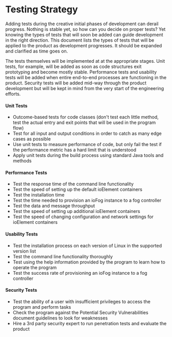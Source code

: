 # Testing Strategy

Adding tests during the creative initial phases of development can derail progress. Nothing is stable yet, so how can you decide on proper tests? Yet knowing the types of tests that will soon be added can guide development in the right direction. This document lists the types of tests that will be applied to the product as development progresses. It should be expanded and clarified as time goes on.

The tests themselves will be implemented at at the appropriate stages. Unit tests, for example, will be added as soon as code structures exit prototyping and become mostly stable. Performance tests and usability tests will be added when entire end-to-end processes are functioning in the product. Security tests will be added mid-way through the product development but will be kept in mind from the very start of the engineering efforts.

#### Unit Tests

* Outcome-based tests for code classes (don't test each little method, test the actual entry and exit points that will be used in the program flow)
* Test for all input and output conditions in order to catch as many edge cases as possible
* Use unit tests to measure performance of code, but only fail the test if the performance metric has a hard limit that is understood
* Apply unit tests during the build process using standard Java tools and methods

#### Performance Tests

* Test the response time of the command line functionality
* Test the speed of setting up the default ioElement containers
* Test the installation time
* Test the time needed to provision an ioFog instance to a fog controller
* Test the data and message throughput
* Test the speed of setting up additional ioElement containers
* Test the speed of changing configuration and network settings for ioElement containers

#### Usability Tests

* Test the installation process on each version of Linux in the supported version list
* Test the command line functionality thoroughly
* Test using the help information provided by the program to learn how to operate the program
* Test the success rate of provisioning an ioFog instance to a fog controller

#### Security Tests

* Test the ability of a user with insufficient privileges to access the program and perform tasks
* Check the program against the Potential Security Vulnerabilities document guidelines to look for weaknesses
* Hire a 3rd party security expert to run penetration tests and evaluate the product
